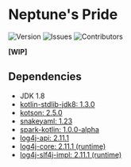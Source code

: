 # Neptune's Pride
![Version](https://img.shields.io/github/tag/Macro303/Neptunes-Pride-Server.svg?label=version)
![Issues](https://img.shields.io/github/issues/Macro303/Neptunes-Pride-Server.svg?label=issues)
![Contributors](https://img.shields.io/github/contributors/Macro303/Neptunes-Pride-Server.svg?label=contributors)

**[WIP]**

## Dependencies
 - JDK 1.8
 - [kotlin-stdlib-jdk8: 1.3.0](https://kotlinlang.org/)
 - [kotson: 2.5.0](https://github.com/SalomonBrys/Kotson)
 - [snakeyaml: 1.23](https://bitbucket.org/asomov/snakeyaml)
 - [spark-kotlin: 1.0.0-alpha]()
 - [log4j-api: 2.11.1](https://logging.apache.org/log4j/2.x/)
 - [log4j-core: 2.11.1 (runtime)](https://logging.apache.org/log4j/2.x/)
 - [log4j-slf4j-impl: 2.11.1 (runtime)](https://logging.apache.org/log4j/2.x/)
